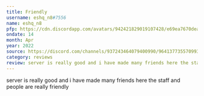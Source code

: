 ```yaml
---
title: Friendly
username: eshq_n8#7556
name: eshq_n8
pfp: https://cdn.discordapp.com/avatars/942421829019107428/e69ea7670dea0b56355ba6d8bbb2d828.png?size=4096
ondate: 14
month: Apr
year: 2022
source: https://discord.com/channels/937243464079400990/964137735570993212/964138481234354196
category: reviews
review: server is really good and i have made many friends here the staff and people are really friendly
---
```


server is really good and i have made many friends here the staff and people are really friendly
